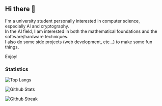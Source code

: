 ## Hi there 👋

I'm a university student personally interested in computer science, especially AI and cryptography.     
In the AI field, I am interested in both the mathematical foundations and the software/hardware techniques.        
I also do some side projects (web development, etc...) to make some fun things.  

Enjoy!

### Statistics

![Top Langs](https://github-readme-stats.vercel.app/api/top-langs/?username=Birmjune&theme=dracula)

![Github Stats](https://github-readme-stats.vercel.app/api?username=Birmjune&show_icons=true&theme=radical)

![Github Streak](https://github-readme-streak-stats.herokuapp.com?user=Birmjune&theme=vue-dark&hide_border=true&date_format=M%20j%5B%2C%20Y%5D)

<!--
**Birmjune/Birmjune** is a ✨ _special_ ✨ repository because its `README.md` (this file) appears on your GitHub profile.

Here are some ideas to get you started:

- 🔭 I’m currently working on ...
- 🌱 I’m currently learning ...
- 👯 I’m looking to collaborate on ...
- 🤔 I’m looking for help with ...
- 💬 Ask me about ...
- 📫 How to reach me: ...
- 😄 Pronouns: ...
- ⚡ Fun fact: ...
-->
